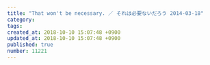```yaml
---
title: "That won't be necessary. ／ それは必要ないだろう 2014-03-18"
category: 
tags: 
created_at: 2018-10-10 15:07:48 +0900
updated_at: 2018-10-10 15:07:48 +0900
published: true
number: 11221
---
```



